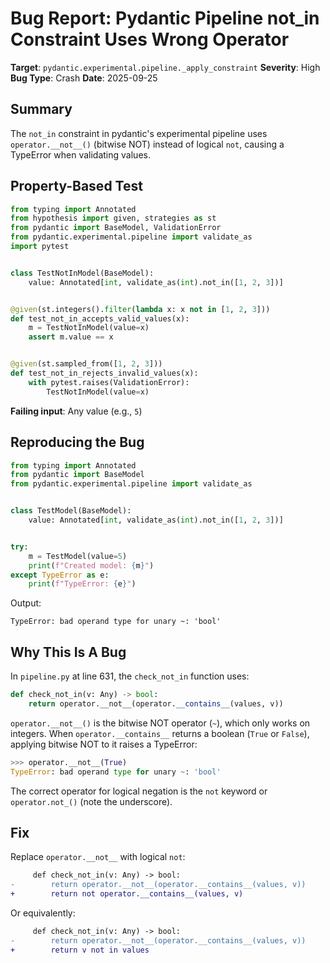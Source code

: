 # Bug Report: Pydantic Pipeline not_in Constraint Uses Wrong Operator

**Target**: `pydantic.experimental.pipeline._apply_constraint`
**Severity**: High
**Bug Type**: Crash
**Date**: 2025-09-25

## Summary

The `not_in` constraint in pydantic's experimental pipeline uses `operator.__not__()` (bitwise NOT) instead of logical `not`, causing a TypeError when validating values.

## Property-Based Test

```python
from typing import Annotated
from hypothesis import given, strategies as st
from pydantic import BaseModel, ValidationError
from pydantic.experimental.pipeline import validate_as
import pytest


class TestNotInModel(BaseModel):
    value: Annotated[int, validate_as(int).not_in([1, 2, 3])]


@given(st.integers().filter(lambda x: x not in [1, 2, 3]))
def test_not_in_accepts_valid_values(x):
    m = TestNotInModel(value=x)
    assert m.value == x


@given(st.sampled_from([1, 2, 3]))
def test_not_in_rejects_invalid_values(x):
    with pytest.raises(ValidationError):
        TestNotInModel(value=x)
```

**Failing input**: Any value (e.g., `5`)

## Reproducing the Bug

```python
from typing import Annotated
from pydantic import BaseModel
from pydantic.experimental.pipeline import validate_as


class TestModel(BaseModel):
    value: Annotated[int, validate_as(int).not_in([1, 2, 3])]


try:
    m = TestModel(value=5)
    print(f"Created model: {m}")
except TypeError as e:
    print(f"TypeError: {e}")
```

Output:
```
TypeError: bad operand type for unary ~: 'bool'
```

## Why This Is A Bug

In `pipeline.py` at line 631, the `check_not_in` function uses:

```python
def check_not_in(v: Any) -> bool:
    return operator.__not__(operator.__contains__(values, v))
```

`operator.__not__()` is the bitwise NOT operator (`~`), which only works on integers. When `operator.__contains__` returns a boolean (`True` or `False`), applying bitwise NOT to it raises a TypeError:

```python
>>> operator.__not__(True)
TypeError: bad operand type for unary ~: 'bool'
```

The correct operator for logical negation is the `not` keyword or `operator.not_()` (note the underscore).

## Fix

Replace `operator.__not__` with logical `not`:

```diff
     def check_not_in(v: Any) -> bool:
-        return operator.__not__(operator.__contains__(values, v))
+        return not operator.__contains__(values, v)
```

Or equivalently:

```diff
     def check_not_in(v: Any) -> bool:
-        return operator.__not__(operator.__contains__(values, v))
+        return v not in values
```